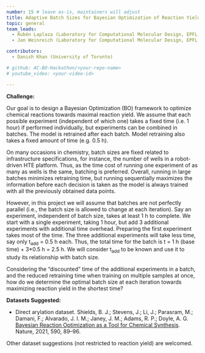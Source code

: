```yaml
---
number: 15 # leave as-is, maintainers will adjust
title: Adaptive Batch Sizes for Bayesian Optimization of Reaction Yield
topic: general
team_leads:
  - Rubén Laplaza (Laboratory for Computational Molecular Design, EPFL, Switzerland)
  - Jan Weinreich (Laboratory for Computational Molecular Design, EPFL, Switzerland)

contributors:
  - Danish Khan (University of Toronto)

# github: AC-BO-Hackathon/<your-repo-name>
# youtube_video: <your-video-id>

---
```


**Challenge:** 

Our goal is to design a Bayesian Optimization (BO) framework to optimize chemical reactions towards maximal reaction yield.
We assume that each possible experiment (independent of which one) takes a fixed time (i.e. 1 hour) if performed individually, but experiments can be combined in batches. The model is retrained after each batch. Model retraining also takes a fixed amount of time (e.g. 0.5 h). 

On many occasions in chemistry, batch sizes are fixed related to infrastructure specifications, for instance, the number of wells in a robot-driven HTE platform. Thus, as the time cost of running one experiment of as many as wells is the same, batching is preferred. Overall, running in large batches minimizes retraining time, but running sequentially maximizes the information before each decision is taken as the model is always trained with all the previously obtained data points.

However, in this project we will assume that batches are not perfectly parallel (i.e., the batch size is allowed to change at each iteration). Say an experiment, independent of batch size, takes at least 1 h to complete. We start with a single experiment, taking 1 hour, but add 3 additional experiments with additional time overhead. Preparing the first experiment takes most of the time. The three additional experiments will take less time, say only t<sub>add</sub> = 0.5 h each. Thus, the total time for the batch is t = 1 h (base time) + 3*0.5 h = 2.5 h.  We will consider t<sub>add</sub> to be known and use it to study its relationship with batch size.

Considering the “discounted” time of the additional experiments in a batch, and the reduced retraining time when training on multiple samples at once, how do we determine the optimal batch size at each iteration towards maximizing reaction yield in the shortest time?

**Datasets Suggested:**
- Direct arylation dataset. Shields, B. J.; Stevens, J.; Li, J.; Parasram, M.; Damani, F.; Alvarado, J. I. M.; Janey, J. M.; Adams, R. P.; Doyle, A. G. [Bayesian Reaction Optimization as a Tool for Chemical Synthesis](https://doi.org/10.1038/s41586-021-03213-y). Nature, 2021, 590, 89–96.

Other dataset suggestions (not restricted to reaction yield) are welcomed.
